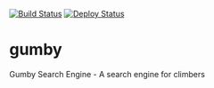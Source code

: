 [![Build Status](https://dev.azure.com/jim-hill-r/Gumby/_apis/build/status/jim-hill-r.gumby?branchName=master)](https://dev.azure.com/jim-hill-r/Gumby/_build/latest?definitionId=3&branchName=master)
[![Deploy Status](https://vsrm.dev.azure.com/jim-hill-r/_apis/public/Release/badge/14698420-d402-494a-8aeb-d3b71ab3d7d8/1/1)](https://vsrm.dev.azure.com/jim-hill-r/_apis/public/Release/badge/14698420-d402-494a-8aeb-d3b71ab3d7d8/1/1)

# gumby
Gumby Search Engine - A search engine for climbers
